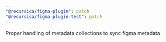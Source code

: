 ```yaml
---
"@recursica/figma-plugin": patch
"@recursica/figma-plugin-test": patch
---
```


Proper handling of metadata collections to sync figma metadata
